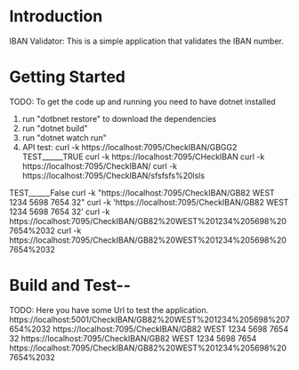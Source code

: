 # Introduction 
IBAN Validator: This is a simple application that validates the IBAN number. 

# Getting Started
TODO: To get the code up and running you need to have dotnet installed
1.	run "dotbnet restore" to download the dependencies
2.	run "dotnet build"
3.	run "dotnet watch run"
4.	API test: curl -k https://localhost:7095/CheckIBAN/GBGG2
TEST______TRUE
curl -k https://localhost:7095/CHeckIBAN 
curl -k https://localhost:7095/CheckIBAN/
curl -k https://localhost:7095/CheckIBAN/sfsfsfs%20lsls 

TEST______False
curl -k "https://localhost:7095/CheckIBAN/GB82 WEST 1234 5698 7654 32"
curl -k 'https://localhost:7095/CheckIBAN/GB82 WEST 1234 5698 7654 32'
curl -k https://localhost:7095/CheckIBAN/GB82%20WEST%201234%205698%207654%2032
curl -k https://localhost:7095/CheckIBAN/GB82%20WEST%201234%205698%207654%2032
# Build and Test--
TODO: Here you have some Url to test the application. 
https://localhost:5001/CheckIBAN/GB82%20WEST%201234%205698%207654%2032
https://localhost:7095/CheckIBAN/GB82 WEST 1234 5698 7654 32
https://localhost:7095/CheckIBAN/GB82 WEST 1234 5698 7654
https://localhost:7095/CheckIBAN/GB82%20WEST%201234%205698%207654%2032
